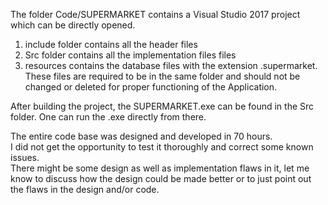 The folder Code/SUPERMARKET contains a Visual Studio 2017 project which can be directly opened.

1. include folder contains all the header files
2. Src folder contains all the implementation files files
3. resources contains the database files with the extension .supermarket. These files are required to be in the same folder and should not be changed or deleted for proper functioning of the Application.  

After building the project, the SUPERMARKET.exe can be found in the Src folder. One can run the .exe directly from there.  

The entire code base was designed and developed in 70 hours.   
I did not get the opportunity to test it thoroughly and correct some known issues.   
There might be some design as well as implementation flaws in it, let me know to discuss how the design could be made better or to just point out the flaws in the design and/or code.  
